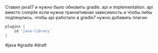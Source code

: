 Ставил java17 и нужно было обновить gradle.
api и implementation. api вместо compile если нужна транзитивная зависимость и чтобы либы подтянулись.
чтобы api работало в gradle7 нужно добавить плагин

```groovy
plugins {
    id 'java-library'
}
```

#java #gradle
#draft